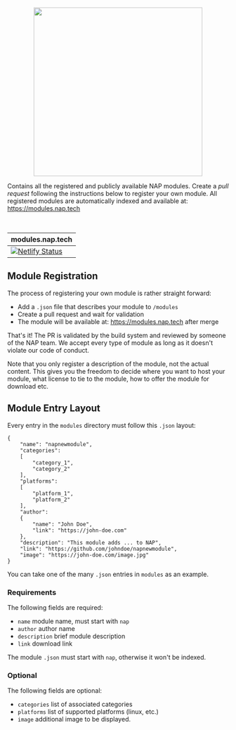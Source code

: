<br>
<p align="center">
  <img width=384 src="https://download.nap.tech/identity/svg/logos/nap_logo_blue.svg">
</p>

Contains all the registered and publicly available NAP modules. Create a *pull request* following the instructions below to register your own module. All registered modules are automatically indexed and available at: https://modules.nap.tech

<br>

| modules.nap.tech                                                                                                                                                                   |
------------------------------------------------------------------------------------------------------------------------------------------------------------------------------------|
| [![Netlify Status](https://api.netlify.com/api/v1/badges/90424c1c-65ad-4635-b37e-f068853dac2c/deploy-status)](https://app.netlify.com/sites/modules-nap-tech/deploys/?branch=main) |


## Module Registration

The process of registering your own module is rather straight forward:

- Add a `.json` file that describes your module to `/modules`
- Create a pull request and wait for validation
- The module will be available at: https://modules.nap.tech after merge

That's it! The PR is validated by the build system and reviewed by someone of the NAP team.
We accept every type of module as long as it doesn't violate our code of conduct. 

Note that you only register a description of the module, not the actual content. This gives you the freedom to  decide where you want to host your module, what license to tie to the module, how to offer the module for download etc.

## Module Entry Layout

Every entry in the `modules` directory must follow this `.json` layout:

```
{
    "name": "napnewmodule",
    "categories":
    [
        "category_1",
        "category_2"
    ],
    "platforms":
    [
        "platform_1",
        "platform_2"
    ],
    "author":
    {
        "name": "John Doe",
        "link": "https://john-doe.com"
    },
    "description": "This module adds ... to NAP",
    "link": "https://github.com/johndoe/napnewmodule",
    "image": "https://john-doe.com/image.jpg"
}
```

You can take one of the many `.json` entries in `modules` as an example. 

### Requirements

The following fields are required:

- `name` module name, must start with `nap`
- `author` author name
- `description` brief module description
- `link` download link

The module `.json` must start with `nap`, otherwise it won't be indexed.

### Optional

The following fields are optional:

- `categories` list of associated categories
- `platforms` list of supported platforms (linux, etc.)
- `image` additional image to be displayed.

